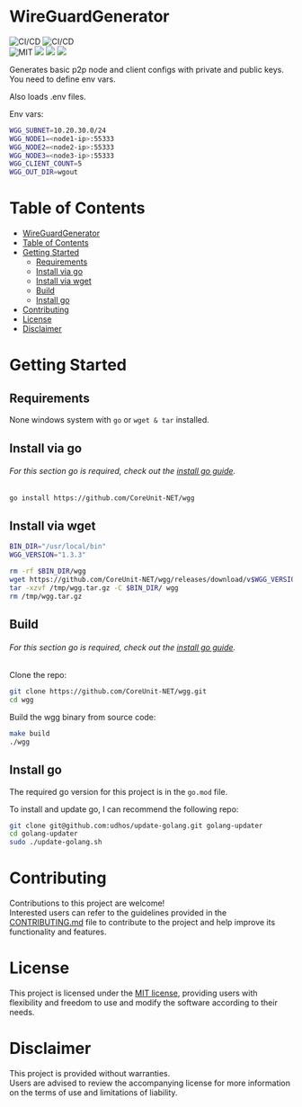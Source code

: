 # WireGuardGenerator
![CI/CD](https://github.com/CoreUnit-NET/wgg/actions/workflows/go-bin-release.yml/badge.svg)
![CI/CD](https://github.com/CoreUnit-NET/wgg/actions/workflows/go-test-build.yml/badge.svg)  
![MIT](https://img.shields.io/badge/license-MIT-blue.svg)
![](https://img.shields.io/badge/dynamic/json?color=green&label=watchers&query=watchers&suffix=x&url=https%3A%2F%2Fapi.github.com%2Frepos%2Fnoblemajo%2Fwgg)
![](https://img.shields.io/badge/dynamic/json?color=yellow&label=stars&query=stargazers_count&suffix=x&url=https%3A%2F%2Fapi.github.com%2Frepos%2Fnoblemajo%2Fwgg)
![](https://img.shields.io/badge/dynamic/json?color=navy&label=forks&query=forks&suffix=x&url=https%3A%2F%2Fapi.github.com%2Frepos%2Fnoblemajo%2Fwgg)

Generates basic p2p node and client configs with private and public keys.
You need to define env vars.

Also loads .env files.

Env vars:
```bash
WGG_SUBNET=10.20.30.0/24
WGG_NODE1=<node1-ip>:55333
WGG_NODE2=<node2-ip>:55333
WGG_NODE3=<node3-ip>:55333
WGG_CLIENT_COUNT=5
WGG_OUT_DIR=wgout
```

# Table of Contents
- [WireGuardGenerator](#wireguardgenerator)
- [Table of Contents](#table-of-contents)
- [Getting Started](#getting-started)
  - [Requirements](#requirements)
  - [Install via go](#install-via-go)
  - [Install via wget](#install-via-wget)
  - [Build](#build)
  - [Install go](#install-go)
- [Contributing](#contributing)
- [License](#license)
- [Disclaimer](#disclaimer)

# Getting Started

## Requirements
None windows system with `go` or `wget & tar` installed.

## Install via go
###### *For this section go is required, check out the [install go guide](#install-go).*

```sh
go install https://github.com/CoreUnit-NET/wgg
```

## Install via wget
```sh
BIN_DIR="/usr/local/bin"
WGG_VERSION="1.3.3"

rm -rf $BIN_DIR/wgg
wget https://github.com/CoreUnit-NET/wgg/releases/download/v$WGG_VERSION/wgg-v$WGG_VERSION-linux-amd64.tar.gz -O /tmp/wgg.tar.gz
tar -xzvf /tmp/wgg.tar.gz -C $BIN_DIR/ wgg
rm /tmp/wgg.tar.gz
```

## Build
###### *For this section go is required, check out the [install go guide](#install-go).*

Clone the repo:
```sh
git clone https://github.com/CoreUnit-NET/wgg.git
cd wgg
```

Build the wgg binary from source code:
```sh
make build
./wgg
```

## Install go
The required go version for this project is in the `go.mod` file.

To install and update go, I can recommend the following repo:
```sh
git clone git@github.com:udhos/update-golang.git golang-updater
cd golang-updater
sudo ./update-golang.sh
```

# Contributing
Contributions to this project are welcome!  
Interested users can refer to the guidelines provided in the [CONTRIBUTING.md](CONTRIBUTING.md) file to contribute to the project and help improve its functionality and features.

# License
This project is licensed under the [MIT license](LICENSE), providing users with flexibility and freedom to use and modify the software according to their needs.

# Disclaimer
This project is provided without warranties.  
Users are advised to review the accompanying license for more information on the terms of use and limitations of liability.
